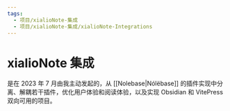 ```yaml
---
tags:
  - 项目/xialioNote-集成
  - 项目/xialioNote-集成/xialioNote-Integrations
---
```

# xialioNote 集成

是在 2023 年 7 月由我主动发起的，从 [[Nolebase|Nólëbase]] 的插件实现中分离、解耦若干插件，优化用户体验和阅读体验，以及实现 Obsidian 和 VitePress 双向可用的项目。
